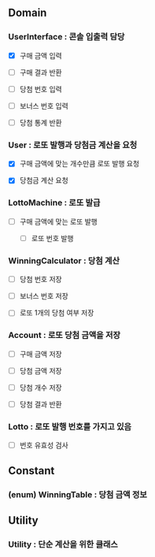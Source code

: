 ## Domain
### UserInterface : 콘솔 입출력 담당
- [x] 구매 금액 입력
- [ ] 구매 결과 반환
- [ ] 당첨 번호 입력
- [ ] 보너스 번호 입력
- [ ] 당첨 통계 반환


### User : 로또 발행과 당첨금 계산을 요청
- [x] 구매 금액에 맞는 개수만큼 로또 발행 요청
- [x] 당첨금 계산 요청


### LottoMachine : 로또 발급
- [ ] 구매 금액에 맞는 로또 발행
  - [ ] 로또 번호 발행


### WinningCalculator : 당첨 계산
- [ ] 당첨 번호 저장
- [ ] 보너스 번호 저장
- [ ] 로또 1개의 당첨 여부 저장


### Account : 로또 당첨 금액을 저장
- [ ] 구매 금액 저장
- [ ] 당첨 금액 저장
- [ ] 당첨 개수 저장
- [ ] 당첨 결과 반환


### Lotto : 로또 발행 번호를 가지고 있음
- [ ] 번호 유효성 검사


## Constant
### (enum) WinningTable : 당첨 금액 정보

## Utility
### Utility : 단순 계산을 위한 클래스